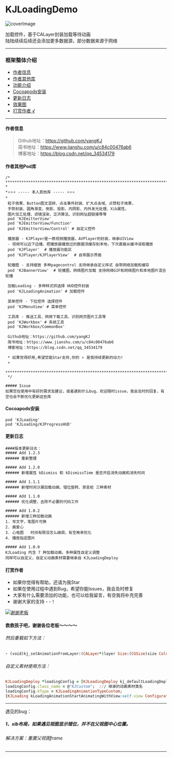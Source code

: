 # KJLoadingDemo
![coverImage](https://upload-images.jianshu.io/upload_images/1933747-b7e843a01999b9a9.jpg?imageMogr2/auto-orient/strip%7CimageView2/2/w/1240)

加载控件，基于CALayer封装加载等待动画  
陆陆续续后续还会添加更多数据源，部分数据来源于网络    

----------------------------------------
### 框架整体介绍
* [作者信息](#作者信息)
* [作者其他库](#作者其他库)
* [功能介绍](#功能介绍)
* [Cocoapods安装](#Cocoapods安装)
* [更新日志](#更新日志)
* [效果图](#效果图)
* [打赏作者 &radic;](#打赏作者)

----------------------------------------

#### <a id="作者信息"></a>作者信息
> Github地址：https://github.com/yangKJ  
> 简书地址：https://www.jianshu.com/u/c84c00476ab6  
> 博客地址：https://blog.csdn.net/qq_34534179  

#### <a id="作者其他库"></a>作者其他Pod库
```
/*
*********************************************************************************
*
*⭐️⭐️⭐️ ----- 本人其他库 ----- ⭐️⭐️⭐️
*
 粒子效果、Button图文混排、点击事件封装、扩大点击域、点赞粒子效果，
 手势封装、圆角渐变、倒影、投影、内阴影、内外发光处理、Xib属性，
 图片加工处理、滤镜渲染、泛洪算法、识别网址超链接等等
 pod 'KJEmitterView'
 pod 'KJEmitterView/Function'
 pod 'KJEmitterView/Control' # 自定义控件
 
 播放器 - KJPlayer是一款视频播放器，AVPlayer的封装，继承UIView
 - 视频可以边下边播，把播放器播放过的数据流缓存到本地，下次直接从缓冲读取播放
 pod 'KJPlayer'  # 播放器功能区
 pod 'KJPlayer/KJPlayerView'  # 自带展示界面
 
 轮播图 - 支持缩放 多种pagecontrol 支持继承自定义样式 自带网络加载和缓存
 pod 'KJBannerView'  # 轮播图，网络图片加载 支持网络GIF和网络图片和本地图片混合轮播
 
 加载Loading - 多种样式供选择 HUD控件封装
 pod 'KJLoadingAnimation' # 加载控件
 
 菜单控件 - 下拉控件 选择控件
 pod 'KJMenuView' # 菜单控件
 
 工具库 - 推送工具、网络下载工具、识别网页图片工具等
 pod 'KJWorkbox' # 系统工具
 pod 'KJWorkbox/CommonBox'
 
 Github地址：https://github.com/yangKJ
 简书地址：https://www.jianshu.com/u/c84c00476ab6
 博客地址：https://blog.csdn.net/qq_34534179
 
 * 如果觉得好用,希望您能Star支持,你的 ⭐️ 是我持续更新的动力!
 *
 *********************************************************************************
 */
 
##### Issue
如果您在使用中有好的需求及建议，或者遇到什么bug，欢迎随时issue，我会及时的回复，有空也会不断优化更新这些库
```
#### <a id="Cocoapods安装"></a>Cocoapods安装
```
pod 'KJLoading'
pod 'KJLoading/KJProgressHUD'
```
#### <a id="更新日志"></a>更新日志
```
####版本更新日志：
##### Add 1.2.3
###### 重新整理

##### Add 1.2.0
###### 新增属性 kDismiss 和 kDismissTime 是否开启消失动画和消失时间

##### Add 1.1.1
###### 新增时间沙漏加载动画、错位旋转、渐变蛇 三种素材

##### Add 1.1.0
###### 优化调整，去除不必要的代码工作

##### Add 1.0.2
###### 新增三种加载动画    
1. 写文字，笔图片可换    
2. 画爱心    
3. 心电图   时间有限没怎么细调，有空再来优化    
4. 播放指定图片    

##### Add 1.0.0
KJLoading 内含 7 种加载动画，多种属性自定义调整    
同样可以自定义，自定义动画素材需要继承自 KJLoadingDeploy   
```

#### <a id="打赏作者"></a>打赏作者
* 如果你觉得有帮助，还请为我Star
* 如果在使用过程中遇到Bug，希望你能Issues，我会及时修复
* 大家有什么需要添加的功能，也可以给我留言，有空我将补充完善
* 谢谢大家的支持 - -！

[![谢谢老板](https://upload-images.jianshu.io/upload_images/1933747-879572df848f758a.png?imageMogr2/auto-orient/strip%7CimageView2/2/w/1240)](https://github.com/yangKJ/KJPlayerDemo)


#### 救救孩子吧，谢谢各位老板～～～～

###### 然后重载如下方法：

```ruby
- (void)kj_setAnimationFromLayer:(CALayer*)layer Size:(CGSize)size Color:(UIColor*)tintColor
```
###### 自定义素材使用方法：

```ruby
KJLoadingDeploy *loadingConfig = [KJLoadingDeploy kj_defaultLoadingDeploy];
loadingConfig.class_name = @"KJCustom";  /// 继承的动画素材类名
loadingConfig.kType = KJLoadingAnimationTypeCustom;
[KJLoading kLoadingAnimationStartAnimatingWithView:self.view Configuration:loadingConfig];
```
---
遇见的bug：
##### 1、xib布局，如果遇见视图显示错位，并不在父视图中心位置。
###### 解决方案：重置父视图frame

---
